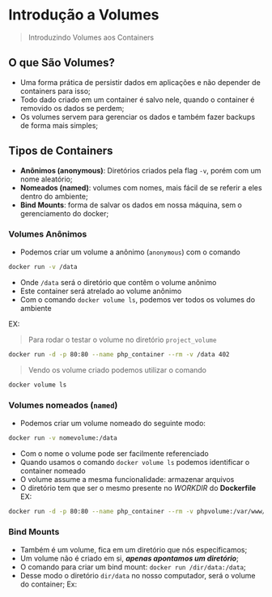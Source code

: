 # Introdução a Volumes

> Introduzindo Volumes aos Containers

## O que São Volumes?

- Uma forma prática de persistir dados em aplicações e não depender de containers para isso;
- Todo dado criado em um container é salvo nele, quando o container é removido os dados se perdem;
- Os volumes servem para gerenciar os dados e também fazer backups de forma mais simples;

## Tipos de Containers

- **Anônimos (anonymous)**: Diretórios criados pela flag `-v`, porém com um nome aleatório;
- **Nomeados (named)**: volumes com nomes, mais fácil de se referir a eles dentro do ambiente;
- **Bind Mounts**: forma de salvar os dados em nossa máquina, sem o gerenciamento do docker;

### Volumes Anônimos

- Podemos criar um volume a anônimo (`anonymous`) com o comando

```bash
docker run -v /data
```

- Onde `/data` será o diretório que contêm o volume anônimo
- Este container será atrelado ao volume anônimo
- Com o comando `docker volume ls`, podemos ver todos os volumes do ambiente

EX:

> Para rodar o testar o volume no diretório `project_volume`

```bash
docker run -d -p 80:80 --name php_container --rm -v /data 402
```

> Vendo os volume criado podemos utilizar o comando

```bash
docker volume ls
```

### Volumes nomeados (`named`)

- Podemos criar um volume nomeado do seguinte modo:

```bash
docker run -v nomevolume:/data
```

- Com o nome o volume pode ser facilmente referenciado
- Quando usamos o comando `docker volume ls` podemos identificar o container nomeado
- O volume assume a mesma funcionalidade: armazenar arquivos
- O diretório tem que ser o mesmo presente no _WORKDIR_ do **Dockerfile**
  EX:

```bash
docker run -d -p 80:80 --name php_container --rm -v phpvolume:/var/www/html/messages 402
```

### Bind Mounts

- Também é um volume, fica em um diretório que nós especificamos;
- Um volume não é criado em si, **_apenas apontamos um diretório_**;
- O comando para criar um bind mount: `docker run /dir/data:/data`;
- Desse modo o diretório `dir/data` no nosso computador, será o volume do container;
  Ex:

```bash

```
